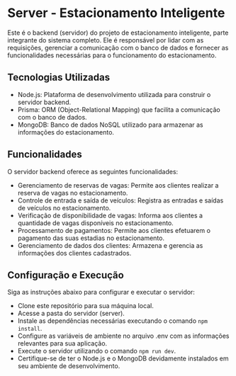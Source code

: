 # Server - Estacionamento Inteligente

Este é o backend (servidor) do projeto de estacionamento inteligente, parte integrante do sistema completo. Ele é responsável por lidar com as requisições, gerenciar a comunicação com o banco de dados e fornecer as funcionalidades necessárias para o funcionamento do estacionamento.

## Tecnologias Utilizadas

- Node.js: Plataforma de desenvolvimento utilizada para construir o servidor backend.
- Prisma: ORM (Object-Relational Mapping) que facilita a comunicação com o banco de dados.
- MongoDB: Banco de dados NoSQL utilizado para armazenar as informações do estacionamento.

## Funcionalidades

O servidor backend oferece as seguintes funcionalidades:

- Gerenciamento de reservas de vagas: Permite aos clientes realizar a reserva de vagas no estacionamento.
- Controle de entrada e saída de veículos: Registra as entradas e saídas de veículos no estacionamento.
- Verificação de disponibilidade de vagas: Informa aos clientes a quantidade de vagas disponíveis no estacionamento.
- Processamento de pagamentos: Permite aos clientes efetuarem o pagamento das suas estadias no estacionamento.
- Gerenciamento de dados dos clientes: Armazena e gerencia as informações dos clientes cadastrados.

## Configuração e Execução

Siga as instruções abaixo para configurar e executar o servidor:

- Clone este repositório para sua máquina local.
- Acesse a pasta do servidor (server).
- Instale as dependências necessárias executando o comando `npm install`.
- Configure as variáveis de ambiente no arquivo .env com as informações relevantes para sua aplicação.
- Execute o servidor utilizando o comando `npm run dev`.
- Certifique-se de ter o Node.js e o MongoDB devidamente instalados em seu ambiente de desenvolvimento.